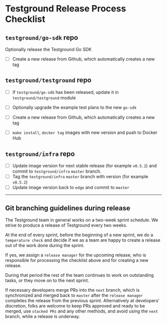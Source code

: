 # Testground Release Process Checklist

## `testground/go-sdk` repo
Optionally release the Testground Go SDK
- [ ] Create a new release from Github, which automatically creates a new tag


## `testground/testground` repo
- [ ] If `testground/go-sdk` has been released, update it in `testground/testground` module
- [ ] Optionally upgrade the example test plans to the new `go-sdk`
- [ ] Create a new release from Github, which automatically creates a new tag
- [ ] `make install`, `docker tag` images with new version and push to Docker Hub


## `testground/infra` repo
- [ ] Update image version for next stable release (for example `v0.5.2`) and commit to `testground/infra` `master` branch.
- [ ] Tag the `testground/infra` `master` branch with version (for example `v0.5.2`)
- [ ] Update image version back to `edge` and commit to `master`

---

## Git branching guidelines during release

The Testground team in general works on a two-week sprint schedule. We strive to produce a release of Testground every two weeks.

At the end of every sprint, before the beginning of a new sprint, we do a `temperature check` and decide if we as a team are happy to create a release out of the work done during the sprint.

If yes, we assign a `release manager` for the upcoming release, who is responsible for processing the checklist above and for creating a new release.

During that period the rest of the team continues to work on outstanding tasks, or they move on to the next sprint.

If necessary developers merge PRs into the `next` branch, which is synchronized and merged back to `master` after the `release manager` completes the release from the previous sprint. Alternatively at developers' discretion, folks are welcome to keep PRs approved and ready to be merged, use `stacked PRs` and any other methods, and avoid using the `next` branch, while a release is underway.

